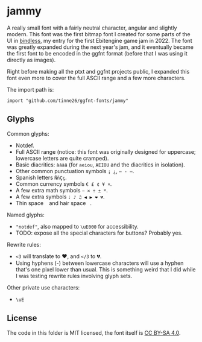 # jammy

A really small font with a fairly neutral character, angular and slightly modern. This font was the first bitmap font I created for some parts of the UI in [bindless](https://github.com/tinne26/bindless), my entry for the first Ebitengine game jam in 2022. The font was greatly expanded during the next year's jam, and it eventually became the first font to be encoded in the ggfnt format (before that I was using it directly as images).

Right before making all the ptxt and ggfnt projects public, I expanded this font even more to cover the full ASCII range and a few more characters.

The import path is:
```Golang
import "github.com/tinne26/ggfnt-fonts/jammy"
```

## Glyphs

Common glyphs:
- Notdef.
- Full ASCII range (notice: this font was originally designed for uppercase; lowercase letters are quite cramped).
- Basic diacritics: `àáäâ` (for `aeiou`, `AEIOU` and the diacritics in isolation).
- Other common punctuation symbols `¡ ¿`, `– ‑ —`.
- Spanish letters `ÑñÇç`.
- Common currency symbols `€ £ ¢ ¥ ¤`.
- A few extra math symbols `− × ÷ ± º`.
- A few extra symbols `♩ ♪ ♫ ◀ ▶ ❤ 💔`.
- Thin space ` ` and hair space ` `.

Named glyphs:
- `"notdef"`, also mapped to `\uE000` for accessibility.
- TODO: expose all the special characters for buttons? Probably yes.

Rewrite rules:
- `<3` will translate to ❤, and `</3` to 💔.
- Using hyphens (-) between lowercase characters will use a hyphen that's one pixel lower than usual. This is something weird that I did while I was testing rewrite rules involving glyph sets.

Other private use characters:
- `\uE`

## License

The code in this folder is MIT licensed, the font itself is [CC BY-SA 4.0](https://creativecommons.org/licenses/by-sa/4.0/).
